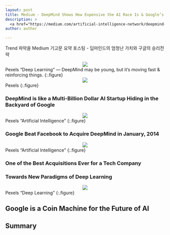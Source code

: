 ```yaml
---
layout: post
title: Medium - DeepMind Shows How Expensive the AI Race Is & Google’s Strategy to Win It
description: >
  <a href="https://medium.com/artificial-intelligence-network/deepmind-shows-how-expensive-the-ai-race-is-googles-strategy-to-win-it-7e588fa08cb">원문 - Michael K. Spencer</a>
author: author

---
```

Trend 파악을 Medium 기고문 요약 포스팅 - 딥마인드의 엄청난 가치와 구글의 승리전략

<center>
<img src="https://miro.medium.com/max/4530/1*ab7Nq51ditfmdiy07h4BvQ.jpeg"/>
</center>
Pexels “Deep Learning” — DeepMind may be young, but it’s moving fast & reinforcing things.
{:.figure}


<center>
<img src="https://miro.medium.com/max/1400/1*r8-msGKp_gSiDGqQAYEr4w.jpeg"/>
</center>
Pexels
{:.figure}

### DeepMind is like a Multi-Billion Dollar AI Startup Hiding in the Backyard of Google

<center>
<img src="https://miro.medium.com/max/1400/1*6E_weHT3DomZR2uuy_CrKw.jpeg"/>
</center>
Pexels “Artificial Intelligence”
{:.figure}

### Google Beat Facebook to Acquire DeepMind in January, 2014


<center>
<img src="https://miro.medium.com/max/1400/1*f6vIyd3gNXAysrouE_zkyQ.jpeg"/>
</center>
Pexels “Artificial Intelligence”
{:.figure}

### One of the Best Acquisitions Ever for a Tech Company

### Towards New Paradigms of Deep Learning

<center>
<img src="https://miro.medium.com/max/1400/1*DAUrqk1e7KPomPcyG-R_Pg.jpeg"/>
</center>
Pexels “Deep Learning”
{:.figure}

## Google is a Coin Machine for the Future of AI

## Summary

